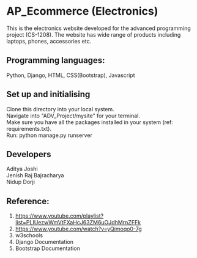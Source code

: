 # AP_Ecommerce (Electronics)
This is the electronics website developed for the advanced programming project (CS-1208). The website has wide range of products including laptops, phones, accessories etc.

## Programming languages:

Python, Django, HTML, CSS(Bootstrap), Javascript

## Set up and initialising
Clone this directory into your local system.\
Navigate into "ADV_Project/mysite" for your terminal.\
Make sure you have all the packages installed in your system (ref: requirements.txt).\
Run: python manage.py runserver


## Developers
Aditya Joshi \
Jenish Raj Bajracharya \
Nidup Dorji 


## Reference:
1. https://www.youtube.com/playlist?list=PLIUezwWmVtFXaHcJ63ZM6uOJdhMrnZFFk 
2. https://www.youtube.com/watch?v=yQimoqo0-7g 
3. w3schools 
4. Django Documentation 
5. Bootstrap Documentation 
